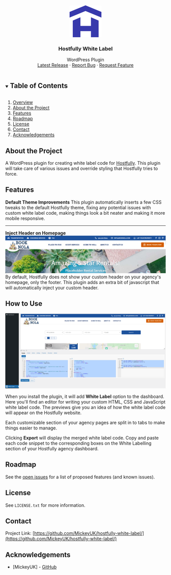 <!-- PROJECT LOGO -->
<br />
<p align="center">
  <img style="width: 100px; height: 100px;" src="readme/hostfully.svg" />


  <h3 align="center">Hostfully White Label</h3>

  <p align="center">
    WordPress Plugin
    <br />
    <a href="https://github.com/MickeyUK/hostfully-white-label/releases">Latest Release</a>
    ·
    <a href="https://github.com/MickeyUK/hostfully-white-label/issues">Report Bug</a>
    ·
    <a href="https://github.com/MickeyUK/hostfully-white-label/issues">Request Feature</a>
  </p>
</p>

<!-- TABLE OF CONTENTS -->
<details open="open">
  <summary><h2 style="display: inline-block">Table of Contents</h2></summary>
  <ol>
    <li>
      <a href="#about-the-project">Overview</a>
    </li>
    <li><a href="#about-the-project">About the Project</a></li>
    <li><a href="#features">Features</a></li>
    <li><a href="#roadmap">Roadmap</a></li>
    <li><a href="#license">License</a></li>
    <li><a href="#contact">Contact</a></li>
    <li><a href="#acknowledgements">Acknowledgements</a></li>
  </ol>
</details>


## About the Project

A WordPress plugin for creating white label code for [Hostfully](https://hostfully.com). This plugin will take care of various issues and override styling that Hostfully tries to force.

## Features

**Default Theme Improvements**
This plugin automatically inserts a few CSS tweaks to the default Hostfully theme, fixing any potential issues with custom white label code, making things look a bit neater and making it more mobile responsive.

---

**Inject Header on Homepage**
<img src="readme/feature_1.png">
By default, Hostfully does not show your custom header on your agency's homepage, only the footer. This plugin adds an extra bit of javascript that will automatically inject your custom header.

## How to Use

<img src="readme/overview.png"/>

When you install the plugin, it will add **White Label** option to the dashboard. Here you'll find an editor for writing your custom HTML, CSS and JavaScript white label code. The previews give you an idea of how the white label code will appear on the Hostfully website.

Each customizable section of your agency pages are split in to tabs to make things easier to manage.

Clicking **Export** will display the merged white label code. Copy and paste each code snippet to the corresponding boxes on the White Labelling section of your Hostfully agency dashboard.

## Roadmap

See the [open issues](https://github.com/MickeyUK/hostfully-white-label/issues) for a list of proposed features (and known issues).

## License

See `LICENSE.txt` for more information.


## Contact


Project Link: [https://github.com/MickeyUK/hostfully-white-label/](https://github.com/MickeyUK/hostfully-white-label/)



<!-- ACKNOWLEDGEMENTS -->
## Acknowledgements

* [MickeyUK] - [GitHub](https://github.com/MickeyUK)